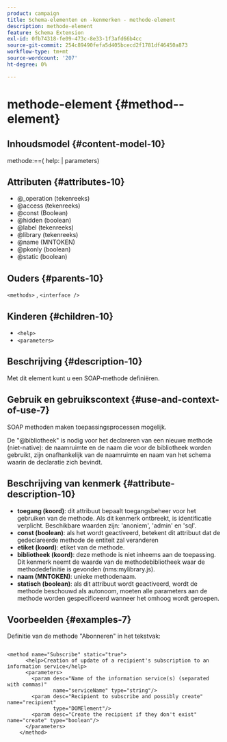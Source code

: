 ```yaml
---
product: campaign
title: Schema-elementen en -kenmerken - methode-element
description: methode-element
feature: Schema Extension
exl-id: 0fb74318-fe09-473c-8e33-1f3afd66b4cc
source-git-commit: 254c89490fefa5d405bcecd2f1781df46450a873
workflow-type: tm+mt
source-wordcount: '207'
ht-degree: 0%

---
```


# methode-element {#method--element}


## Inhoudsmodel {#content-model-10}

methode:==( help: | parameters)

## Attributen {#attributes-10}

* @_operation (tekenreeks)
* @access (tekenreeks)
* @const (Boolean)
* @hidden (boolean)
* @label (tekenreeks)
* @library (tekenreeks)
* @name (MNTOKEN)
* @pkonly (boolean)
* @static (boolean)

## Ouders {#parents-10}

`<methods>` , `<interface />`

## Kinderen {#children-10}

* `<help>`
* `<parameters>`

## Beschrijving {#description-10}

Met dit element kunt u een SOAP-methode definiëren.

## Gebruik en gebruikscontext {#use-and-context-of-use-7}

SOAP methoden maken toepassingsprocessen mogelijk.

De &quot;@bibliotheek&quot; is nodig voor het declareren van een nieuwe methode (niet-native): de naamruimte en de naam die voor de bibliotheek worden gebruikt, zijn onafhankelijk van de naamruimte en naam van het schema waarin de declaratie zich bevindt.

## Beschrijving van kenmerk {#attribute-description-10}

* **toegang (koord)**: dit attribuut bepaalt toegangsbeheer voor het gebruiken van de methode. Als dit kenmerk ontbreekt, is identificatie verplicht. Beschikbare waarden zijn: &#39;anoniem&#39;, &#39;admin&#39; en &#39;sql&#39;.
* **const (boolean)**: als het wordt geactiveerd, betekent dit attribuut dat de gedeclareerde methode de entiteit zal veranderen
* **etiket (koord)**: etiket van de methode.
* **bibliotheek (koord)**: deze methode is niet inheems aan de toepassing. Dit kenmerk neemt de waarde van de methodebibliotheek waar de methodedefinitie is gevonden (nms:mylibrary.js).
* **naam (MNTOKEN)**: unieke methodenaam.
* **statisch (boolean)**: als dit attribuut wordt geactiveerd, wordt de methode beschouwd als autonoom, moeten alle parameters aan de methode worden gespecificeerd wanneer het omhoog wordt geroepen.

## Voorbeelden {#examples-7}

Definitie van de methode &quot;Abonneren&quot; in het tekstvak:

```
 
<method name="Subscribe" static="true">
      <help>Creation of update of a recipient's subscription to an information service</help>
      <parameters>
        <param desc="Name of the information service(s) (separated with commas)"
               name="serviceName" type="string"/>
        <param desc="Recipient to subscribe and possibly create" name="recipient"
               type="DOMElement"/>
        <param desc="Create the recipient if they don't exist" name="create" type="boolean"/>
      </parameters>     
    </method>
```
